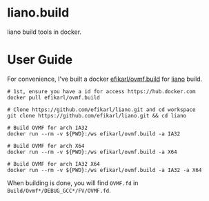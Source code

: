 # liano.build

liano build tools in docker.

# User Guide

For convenience, I've built a docker [efikarl/ovmf.build](https://hub.docker.com/r/efikarl/ovmf.build) for [liano](https://github.com/efikarl/liano.git) build.

```shell
# 1st, ensure you have a id for access https://hub.docker.com
docker pull efikarl/ovmf.build

# Clone https://github.com/efikarl/liano.git and cd workspace
git clone https://github.com/efikarl/liano.git && cd liano

# Build OVMF for arch IA32
docker run --rm -v ${PWD}:/ws efikarl/ovmf.build -a IA32

# Build OVMF for arch X64
docker run --rm -v ${PWD}:/ws efikarl/ovmf.build -a X64

# Build OVMF for arch IA32 X64
docker run --rm -v ${PWD}:/ws efikarl/ovmf.build -a IA32 -a X64
```

When building is done, you will find `OVMF.fd` in `Build/Ovmf*/DEBUG_GCC*/FV/OVMF.fd`.
